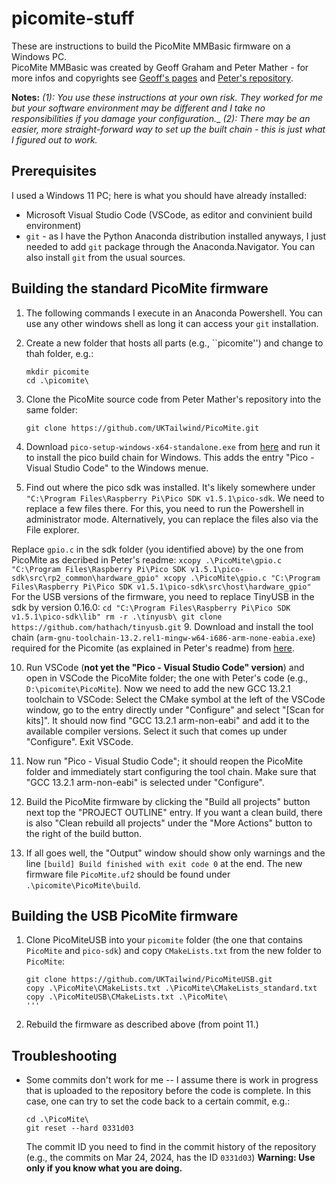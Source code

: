 # picomite-stuff

These are instructions to build the PicoMite MMBasic firmware on a Windows PC.  
PicoMite MMBasic was created by Geoff Graham and Peter Mather - for more infos and copyrights see [Geoff's pages](https://geoffg.net/picomite.html) and [Peter's repository](https://github.com/UKTailwind/PicoMite).

__Notes:__
_(1): You use these instructions at your own risk. They worked for me but your software environment may be different and I take no responsibilities if you damage your configuration.__
_(2): There may be an easier, more straight-forward way to set up the built chain - this is just what I figured out to work._

## Prerequisites

I used a Windows 11 PC; here is what you should have already ínstalled:
- Microsoft Visual Studio Code (VSCode, as editor and convinient build environment)
- `git` - as I have the Python Anaconda distribution installed anyways, I just needed to add `git` package through the Anaconda.Navigator. You can also install `git` from the usual sources.

## Building the standard PicoMite firmware

1. The following commands I execute in an Anaconda Powershell. You can use any other windows shell as long it can access your `git` installation.
2. Create a new folder that hosts all parts (e.g., ``picomite'') and change to thah folder, e.g.:
    ```
    mkdir picomite
    cd .\picomite\
    ```
4. Clone the PicoMite source code from Peter Mather's repository into the same folder:
    ```
    git clone https://github.com/UKTailwind/PicoMite.git
    ```
7. Download ``pico-setup-windows-x64-standalone.exe`` from [here](https://github.com/raspberrypi/pico-setup-windows/releases/tag/v1.5.1) and run it to install the pico build chain for Windows. This adds the entry "Pico - Visual Studio Code" to the Windows menue.

8. Find out where the pico sdk was installed. It's likely somewhere under `"C:\Program Files\Raspberry Pi\Pico SDK v1.5.1\pico-sdk`. We need to replace a few files there. For this, you need to run the Powershell in administrator mode. Alternatively, you can replace the files also via the File explorer.

Replace ``gpio.c`` in the sdk folder (you identified above) by the one from PicoMite as decribed in Peter's readme:
    ```
    xcopy .\PicoMite\gpio.c "C:\Program Files\Raspberry Pi\Pico SDK v1.5.1\pico-sdk\src\rp2_common\hardware_gpio"
    xcopy .\PicoMite\gpio.c "C:\Program Files\Raspberry Pi\Pico SDK v1.5.1\pico-sdk\src\host\hardware_gpio"
    ```
For the USB versions of the firmware, you need to replace TinyUSB in the sdk by version 0.16.0:
    ```
    cd "C:\Program Files\Raspberry Pi\Pico SDK v1.5.1\pico-sdk\lib"
    rm -r .\tinyusb\
    git clone https://github.com/hathach/tinyusb.git
    ```
9. Download and install the tool chain (`arm-gnu-toolchain-13.2.rel1-mingw-w64-i686-arm-none-eabia.exe`) required for the Picomite (as explained in Peter's readme) from [here](https://developer.arm.com/downloads/-/arm-gnu-toolchain-downloads).

10. Run VSCode (__not yet the "Pico - Visual Studio Code" version__) and open in VSCode the PicoMite folder; the one with Peter's code (e.g., `D:\picomite\PicoMite`). Now we need to add the new GCC 13.2.1 toolchain to VSCode: Select the CMake symbol at the left of the VSCode window, go to the entry directly under "Configure" and select "[Scan for kits]". It should now find "GCC 13.2.1 arm-non-eabi" and add it to the available compiler versions. Select it such that comes up under "Configure". Exit VSCode.

11. Now run "Pico - Visual Studio Code"; it should reopen the PicoMite folder and immediately start configuring the tool chain. Make sure that "GCC 13.2.1 arm-non-eabi" is selected under "Configure".

12. Build the PicoMite firmware by clicking the "Build all projects" button next top the "PROJECT OUTLINE" entry. If you want a clean build, there is also "Clean rebuild all projects" under the "More Actions" button to the right of the build button.
    
13. If all goes well, the "Output" window should show only warnings and the line `[build] Build finished with exit code 0` at the end. The new firmware file `PicoMite.uf2` should be found under `.\picomite\PicoMite\build`.

## Building the USB PicoMite firmware

1. Clone PicoMiteUSB into your `picomite` folder (the one that contains `PicoMite` and `pico-sdk`) and copy `CMakeLists.txt` from the new folder to `PicoMite`:
   ```
   git clone https://github.com/UKTailwind/PicoMiteUSB.git
   copy .\PicoMite\CMakeLists.txt .\PicoMite\CMakeLists_standard.txt
   copy .\PicoMiteUSB\CMakeLists.txt .\PicoMite\
   '''
2. Rebuild the firmware as described above (from point 11.)

## Troubleshooting

- Some commits don't work for me -- I assume there is work in progress that is uploaded to the repository before the code is complete. In this case, one can try to set the code back to a certain commit, e.g.:
  ```
  cd .\PicoMite\
  git reset --hard 0331d03
  ```
  The commit ID you need to find in the commit history of the repository (e.g., the commits on Mar 24, 2024, has the ID `0331d03`)
  __Warning: Use only if you know what you are doing.__
  
   
   
